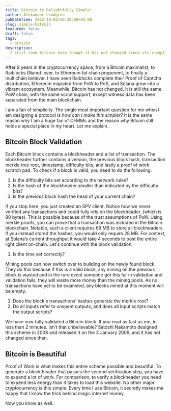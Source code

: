 ```yaml
---
title: Bitcoin is Delightfully Simple!
author: Alexander Lindgren
pubDatetime: 2022-10-02T20:20:00+02:00
slug: simple-bitcoin
featured: false
draft: false
tags:
  - bitcoin
description:
  I still love Bitcoin even though it has not changed since its inception.
---
```


After 9 years in the cryptocurrency space, from a Bitcoin maximalist, to Raiblocks (Nano) lover, to Ethereum fat chain proponent, to finally a multichain believer. I have seen Raiblocks complete their Proof of Captcha distribution, Ethereum migrated from PoW to PoS, and Solana grow into a vibrant ecosystem. Meanwhile, Bitcoin has not changed. It is still the same PoW chain, with the same script support, except witness data has been separated from the main blockchain.

I am a fan of simplicity. The single most important question for me when I am designing a protocol is *how can I make this simpler?* It is the same reason why I am a huge fan of CFMMs and the reason why Bitcoin still holds a special place in my heart. Let me explain.

## Bitcoin Block Validation

Each Bitcoin block contains a blockheader and a list of transaction. The blockheader further contains a version, the previous block hash, transaction merkle tree root, timestamp, difficulty bits, and lastly a proof of work scratch pad. To check if a block is valid, you need to do the following:

1. Is the difficulty bits set according to the network rules?
2. Is the hash of the blockheader smaller than indicated by the difficulty bits?
3. Is the previous block hash the head of your current chain?

If you stop here, you just created an SPV client. Notice how we never verified any transactions and could fully rely on the blockheader. (which is 80 bytes). This is possible because of the trust assumptions of PoW. Using merkle proofs, you can prove that a transaction was included in the Bitcoin blockchain. Notable, such a client requires 69 MB to store all blockheaders. If you instead stored the hashes, you would only require 28 MB. For context, at Solana’s current throughput it would take 4 seconds to post the entire light client on-chain. Let's continue with the block validation.

1. Is the time set correctly?

Mining pools can now switch over to building on the newly found block. They do this because if this is a valid block, any mining on the previous block is wasted and in the rare event someone got this far in validation and validation fails, they will waste more money than the mining pools. As no transactions have yet to be examined, any blocks mined at this moment will be empty.

1. Does the block's transactions’ hashes generate the merkle root?
2. Do all inputs refer to unspent outputs, and does all input scripts match the output scripts?

We have now fully validated a Bitcoin block. If you read as fast as me, in less than 2 minutes. Isn’t that unbelievable? Satoshi Nakamoto designed this scheme in 2008 and released it on the 3 January 2009, and it has not changed since then.

## Bitcoin is Beautiful

Proof of Work is what makes this entire scheme possible and beautiful. To generate a block header that passes the second verification step, you have to expend a lot of work. For comparison, to verify a blockheader you need to expend less energy than it takes to load this website. No other major cryptocurrency is this simple. Every time I use Bitcoin, it secretly makes me happy that I know the trick behind magic internet money.

Now you know as well.
